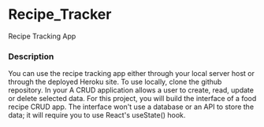 # Recipe_Tracker
Recipe Tracking App 

### Description

You can use the recipe tracking app either through your local server host or through the deployed Heroku site. To use locally, clone the github repository. In your A CRUD application allows a user to create, read, update or delete selected data. For this project, you will build the interface of a food recipe CRUD app. The interface won't use a database or an API to store the data; it will require you to use React's useState() hook.

